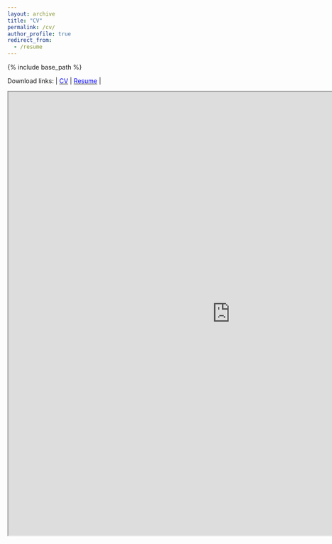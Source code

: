 ```yaml
---
layout: archive
title: "CV"
permalink: /cv/
author_profile: true
redirect_from:
  - /resume
---
```


{% include base_path %}

Download links: | [<span style="color:blue">CV</span>](https://nesar.github.io/files/CV_NesarRamachandra.pdf) | [<span style="color:blue">Resume</span>](https://nesar.github.io/files/Resume_NesarRamachandra.pdf) |

<iframe src="https://nesar.github.io/files/CV_NesarRamachandra.pdf" width="1000" height="1000"></iframe>
